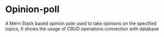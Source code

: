 # Opinion-poll
A Mern Stack based opinion pole used to take opinions on the specified topics, It shows the usage of CRUD operations  connection with database
